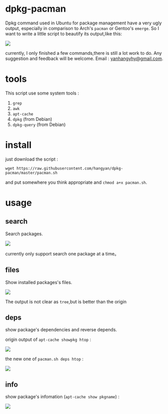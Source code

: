 # dpkg-pacman

Dpkg command used in Ubuntu for package management have a very ugly output,
especially in comparison to Arch's `pacman` or Gentoo's `emerge`. So I want to
write a little script to beautify its output,like this:

![](https://raw.github.com/hangyan/dpkg-pacman/master/images/compare.png)

currently, I only finished a few commands,there is still a lot work to do. Any
suggestion and feedback will be welcome. Email :
[yanhangyhy@gmail.com](mailto:yanhangyhy@gmail.com).

# tools

This script use some system tools :

1. `grep`
2. `awk` 
3. `apt-cache`
4. `dpkg` (from Debian)
5. `dpkg-query` (from Debian)


# install

just download the script :

    wget https://raw.githubusercontent.com/hangyan/dpkg-pacman/master/pacman.sh

and put somewhere you think appropriate and `chmod a+x pacman.sh`.


# usage

## search

Search packages.

![](https://raw.github.com/hangyan/dpkg-pacman/master/images/search.png)

currently only support search one package at a time。


## files

Show installed packages's files.

![](https://raw.github.com/hangyan/dpkg-pacman/master/images/files.png)

The output is not clear as `tree`,but is better than the origin


## deps

show package's dependencies and reverse depends.

origin output of `apt-cache showpkg htop` :

![](https://raw.github.com/hangyan/dpkg-pacman/master/images/origin-deps.png)

the new one of `pacman.sh deps htop` :

![](https://raw.github.com/hangyan/dpkg-pacman/master/images/deps.png)



## info

show package's infomation (`apt-cache show pkgname`) :

![](https://raw.github.com/hangyan/dpkg-pacman/master/images/info.png)


